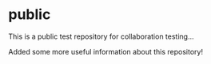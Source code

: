 # public

This is a public test repository for collaboration testing...

Added some more useful information about this repository!


